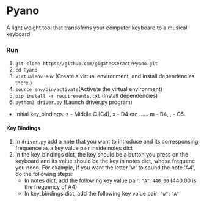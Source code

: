 # Pyano
A light weight tool that transofrms your computer keyboard to a musical keyboard


### Run    
1. `git clone https://github.com/gigatesseract/Pyano.git`    
2. `cd Pyano`    
3. `virtualenv env` (Create a virtual environment, and install dependencies there.)    
4. `source env/bin/activate`(Activate the virtual environment)    
5. `pip install -r requirements.txt` (Install dependencies)    
6. `python3 driver.py` (Launch driver.py program)    
    

* Initial key_bindings: z - Middle C (C4), x - D4 etc ...... m - B4, , - C5. 

#### Key Bindings
1. In `driver.py` add a note that you want to introduce and its corresponsing frequence as a key value pair inside notes dict    
2. In the key_bindings dict, the key should be a button you press on the keyboard and its value should be the key in notes dict, whose frequenc you need. For example, if you want the letter 'w' to sound the note 'A4', do the following steps:    
    * In notes dict, add the following key value pair: `"A":440.00` (440.00 is the frequency of A4)    
    * In key_bindings dict, add the following key value pair: `"w":"A"`
